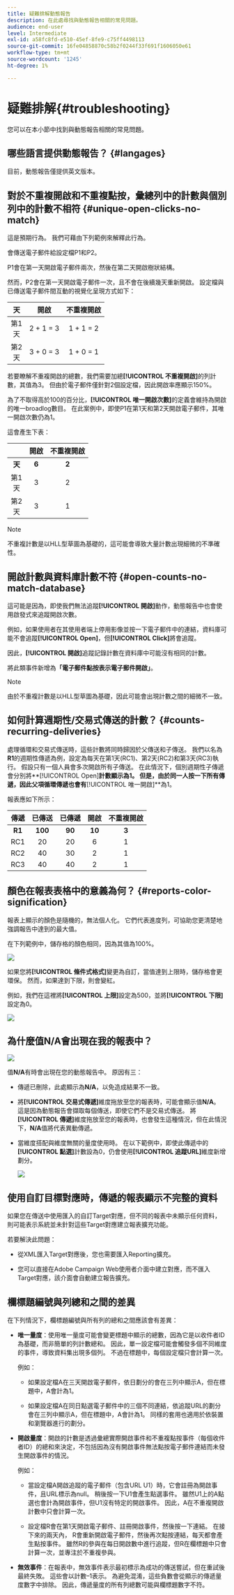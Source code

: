 ```yaml
---
title: 疑難排解動態報告
description: 在此處尋找與動態報告相關的常見問題。
audience: end-user
level: Intermediate
exl-id: a58fc8fd-e510-45ef-8fe9-c75ff4498113
source-git-commit: 16fe04858870c58b2f0244f33f691f1606050e61
workflow-type: tm+mt
source-wordcount: '1245'
ht-degree: 1%

---
```


# 疑難排解{#troubleshooting}

您可以在本小節中找到與動態報告相關的常見問題。

## 哪些語言提供動態報告？ {#langages}

目前，動態報告僅提供英文版本。

## 對於不重複開啟和不重複點按，彙總列中的計數與個別列中的計數不相符 {#unique-open-clicks-no-match}

這是預期行為。
我們可藉由下列範例來解釋此行為。

會傳送電子郵件給設定檔P1和P2。

P1會在第一天開啟電子郵件兩次，然後在第二天開啟樹狀結構。

然而，P2會在第一天開啟電子郵件一次，且不會在後續幾天重新開啟。
設定檔與已傳送電子郵件間互動的視覺化呈現方式如下：

<table> 
 <thead> 
  <tr> 
   <th align="center"> <strong>天</strong> <br/> </th> 
   <th align="center"> <strong>開啟</strong> <br/> </th> 
   <th align="center"> <strong>不重複開啟</strong> <br/> </th> 
  </tr> 
 </thead> 
 <tbody> 
  <tr> 
   <td align="center"> 第1<br/>天 </td> 
   <td align="center"> 2 + 1 = 3<br/> </td> 
   <td align="center"> 1 + 1 = 2<br/> </td> 
  </tr> 
  <tr> 
   <td align="center"> 第2<br/>天 </td> 
   <td align="center"> 3 + 0 = 3<br/> </td> 
   <td align="center"> 1 + 0 = 1<br/> </td> 
  </tr>
 </tbody> 
</table>

若要瞭解不重複開啟的總數，我們需要加總&#x200B;**[!UICONTROL 不重複開啟]**&#x200B;的列計數，其值為3。 但由於電子郵件僅針對2個設定檔，因此開啟率應顯示150%。

為了不取得高於100的百分比，**[!UICONTROL 唯一開啟次數]**&#x200B;的定義會維持為開啟的唯一broadlog數目。 在此案例中，即使P1在第1天和第2天開啟電子郵件，其唯一開啟次數仍為1。

這會產生下表：

<table> 
 <thead> 
  <tr> 
   <th align="center"> <strong></strong> <br/> </th> 
   <th align="center"> <strong>開啟</strong> <br/> </th> 
   <th align="center"> <strong>不重複開啟</strong> <br/> </th> 
  </tr> 
 </thead> 
 <tbody> 
  <tr> 
   <td align="center"> <strong>天</strong><br/> </td> 
   <td align="center"> <strong> 6 </strong><br/> </td> 
   <td align="center"> <strong> 2</strong><br/> </td>
  </tr> 
  <tr> 
   <td align="center"> 第1<br/>天 </td> 
   <td align="center"> 3<br/> </td> 
   <td align="center"> 2<br/> </td>
  </tr> 
  <tr> 
   <td align="center"> 第2<br/>天 </td> 
   <td align="center"> 3<br/> </td> 
   <td align="center"> 1<br/> </td> 
  </tr> 
 </tbody> 
</table>

>[!NOTE]
>
>不重複計數是以HLL型草圖為基礎的，這可能會導致大量計數出現細微的不準確性。

## 開啟計數與資料庫計數不符 {#open-counts-no-match-database}

這可能是因為，即使我們無法追蹤&#x200B;**[!UICONTROL 開啟]**&#x200B;動作，動態報告中也會使用啟發式來追蹤開啟次數。

例如，如果使用者在其使用者端上停用影像並按一下電子郵件中的連結，資料庫可能不會追蹤&#x200B;**[!UICONTROL Open]**，但&#x200B;**[!UICONTROL Click]**&#x200B;將會追蹤。

因此，**[!UICONTROL 開啟]**&#x200B;追蹤記錄計數在資料庫中可能沒有相同的計數。

將此類事件新增為&#x200B;**「電子郵件點按表示電子郵件開啟」**。

>[!NOTE]
>
>由於不重複計數是以HLL型草圖為基礎，因此可能會出現計數之間的細微不一致。

## 如何計算週期性/交易式傳送的計數？ {#counts-recurring-deliveries}

處理循環和交易式傳送時，這些計數將同時歸因於父傳送和子傳送。
我們以名為**R1**的週期性傳遞為例，設定為每天在第1天(RC1)、第2天(RC2)和第3天(RC3)執行。
假設只有一個人員會多次開啟所有子傳送。 在此情況下，個別週期性子傳遞會分別將**[!UICONTROL Open]**計數顯示為1。
但是，由於同一人按一下所有傳遞，因此父項循環傳遞也會有**[!UICONTROL 唯一開啟]**&#x200B;為1。

報表應如下所示：

<table> 
 <thead> 
  <tr> 
   <th align="center"> <strong>傳遞</strong> <br/> </th> 
   <th align="center"> <strong>已傳送</strong> <br/> </th> 
   <th align="center"> <strong>已傳遞</strong> <br/> </th>
   <th align="center"> <strong>開啟</strong> <br/> </th> 
   <th align="center"> <strong>不重複開啟</strong> <br/> </th>
  </tr> 
 </thead> 
 <tbody> 
  <tr> 
   <td align="center"> <strong>R1</strong><br/> </td> 
   <td align="center"> <strong>100</strong><br/> </td> 
   <td align="center"> <strong>90</strong><br/> </td> 
   <td align="center"> <strong>10</strong><br/> </td> 
   <td align="center"> <strong>3</strong><br/> </td> 
  </tr> 
  <tr> 
   <td align="center"> RC1<br/> </td> 
   <td align="center"> 20<br/> </td> 
   <td align="center"> 20<br/> </td> 
   <td align="center"> 6<br/> </td> 
   <td align="center"> 1<br/> </td> 
  </tr>
    <tr> 
   <td align="center"> RC2<br/> </td> 
   <td align="center"> 40<br/> </td> 
   <td align="center"> 30<br/> </td> 
   <td align="center"> 2<br/> </td> 
   <td align="center"> 1<br/> </td> 
  </tr> 
    <tr> 
   <td align="center"> RC3<br/> </td> 
   <td align="center"> 40<br/> </td> 
   <td align="center"> 40<br/> </td> 
   <td align="center"> 2<br/> </td> 
   <td align="center"> 1<br/> </td> 
  </tr> 
 </tbody> 
</table>

## 顏色在報表表格中的意義為何？ {#reports-color-signification}

報表上顯示的顏色是隨機的，無法個人化。 它們代表進度列，可協助您更清楚地強調報告中達到的最大值。

在下列範例中，儲存格的顏色相同，因為其值為100%。

![](assets/troubleshooting_1.png)

如果您將&#x200B;**[!UICONTROL 條件式格式]**&#x200B;變更為自訂，當值達到上限時，儲存格會更環保。 然而，如果達到下限，則會變紅。

例如，我們在這裡將&#x200B;**[!UICONTROL 上限]**&#x200B;設定為500，並將&#x200B;**[!UICONTROL 下限]**&#x200B;設定為0。

![](assets/troubleshooting_2.png)

## 為什麼值N/A會出現在我的報表中？

![](assets/troubleshooting_3.png)

值&#x200B;**N/A**&#x200B;有時會出現在您的動態報告中。 原因有三：

* 傳遞已刪除，此處顯示為&#x200B;**N/A**，以免造成結果不一致。
* 將&#x200B;**[!UICONTROL 交易式傳遞]**&#x200B;維度拖放至您的報表時，可能會顯示值&#x200B;**N/A**。 這是因為動態報告會擷取每個傳送，即使它們不是交易式傳送。 將&#x200B;**[!UICONTROL 傳遞]**&#x200B;維度拖放至您的報表時，也會發生這種情況，但在此情況下，**N/A**&#x200B;值將代表異動傳遞。
* 當維度搭配與維度無關的量度使用時。 在以下範例中，即使此傳遞中的&#x200B;**[!UICONTROL 點選]**&#x200B;計數設為0，仍會使用&#x200B;**[!UICONTROL 追蹤URL]**&#x200B;維度新增劃分。

  ![](assets/troubleshooting_4.png)

## 使用自訂目標對應時，傳遞的報表顯示不完整的資料

如果您在傳送中使用匯入的自訂Target對應，但不同的報表中未顯示任何資料，則可能表示系統並未針對這些Target對應建立報表擴充功能。

若要解決此問題：

* 從XML匯入Target對應後，您也需要匯入Reporting擴充。

* 您可以直接在Adobe Campaign Web使用者介面中建立對應，而不匯入Target對應，該介面會自動建立報告擴充。

## 欄標題編號與列總和之間的差異

在下列情況下，欄標題編號與所有列的總和之間應該會有差異：

* **唯一量度**：使用唯一量度可能會變更標題中顯示的總數，因為它是以收件者ID為基礎，而非簡單的列計數總和。 因此，單一設定檔可能會觸發多個不同維度的事件，導致資料集出現多個列。 不過在標題中，每個設定檔只會計算一次。

  例如：

   * 如果設定檔A在三天開啟電子郵件，依日劃分的會在三列中顯示A，但在標題中，A會計為1。

   * 如果設定檔A在同日點選電子郵件中的三個不同連結，依追蹤URL的劃分會在三列中顯示A，但在標題中，A會計為1。 同樣的套用也適用於依裝置和瀏覽器進行的劃分。

* **開啟量度**：開啟的計數是透過彙總實際開啟事件和不重複點按事件（每個收件者ID）的總和來決定，不包括因為沒有開啟事件無法點按電子郵件連結而未發生開啟事件的情況。

  例如：

   * 當設定檔A開啟追蹤的電子郵件（包含URL U1）時，它會註冊為開啟事件，且URL標示為null。 稍後按一下U1會產生點選事件。 雖然U1上的A點選也會計為開啟事件，但U1沒有特定的開啟事件。 因此，A在不重複開啟計數中只會計算一次。

   * 設定檔R會在第1天開啟電子郵件、註冊開啟事件，然後按一下連結。 在接下來的兩天內， R會重新開啟電子郵件，然後再次點按連結，每天都會產生點按事件。 雖然R的參與在每日開啟數中進行追蹤，但R在欄標題中只會計算一次，並專注於不重複參與。

* **無效事件**：在報表中，無效事件表示最初標示為成功的傳送嘗試，但在重試後最終失敗。 這些會以計數–1表示。 為避免混淆，這些負數會從顯示的傳遞量度數字中排除。 因此，傳遞量度的所有列總數可能與欄標題數字不符。
